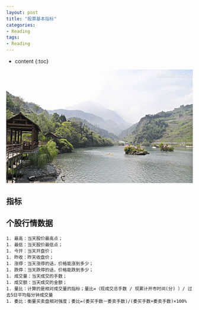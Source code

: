 ```yaml
---
layout: post
title: "股票基本指标"
categories: 
- Reading
tags:
- Reading
---
```


* content
{:toc}

![未来](/css/pics/2017-book-list.jpg)

## 指标

## 个股行情数据

    1. 最高：当天股价最高点；
    1. 最低：当天股价最低点；
    1. 今开：当天开盘价；
    1. 昨收：昨天收盘价；
    1. 涨停：当天涨停的话，价格能涨到多少；
    1. 跌停：当天跌停的话，价格能跌到多少；
    1. 成交量：当天成交的手数；
    1. 成交额：当天成交的金额；
    1. 量比：计算的是相对成交量的指标；量比=（现成交总手数 / 现累计开市时间(分) ）/ 过去5日平均每分钟成交量
    1. 委比：衡量买卖盘相对强度；委比=(委买手数－委卖手数)/(委买手数+委卖手数)×100%

